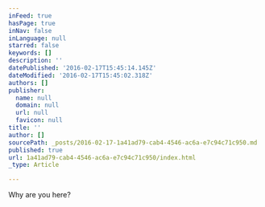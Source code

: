 ```yaml
---
inFeed: true
hasPage: true
inNav: false
inLanguage: null
starred: false
keywords: []
description: ''
datePublished: '2016-02-17T15:45:14.145Z'
dateModified: '2016-02-17T15:45:02.318Z'
authors: []
publisher:
  name: null
  domain: null
  url: null
  favicon: null
title: ''
author: []
sourcePath: _posts/2016-02-17-1a41ad79-cab4-4546-ac6a-e7c94c71c950.md
published: true
url: 1a41ad79-cab4-4546-ac6a-e7c94c71c950/index.html
_type: Article

---
```

Why are you here?